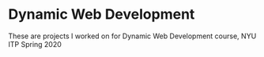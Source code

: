 
# Dynamic Web Development

These are projects I worked on for Dynamic Web Development course, NYU ITP Spring 2020